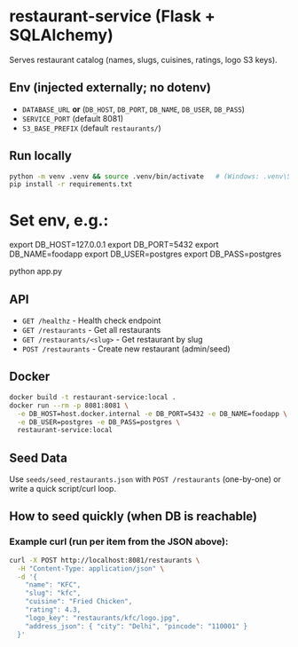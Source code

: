 # restaurant-service (Flask + SQLAlchemy)

Serves restaurant catalog (names, slugs, cuisines, ratings, logo S3 keys).

## Env (injected externally; no dotenv)
- `DATABASE_URL` **or** (`DB_HOST`, `DB_PORT`, `DB_NAME`, `DB_USER`, `DB_PASS`)
- `SERVICE_PORT` (default 8081)
- `S3_BASE_PREFIX` (default `restaurants/`)

## Run locally
```bash
python -m venv .venv && source .venv/bin/activate   # (Windows: .venv\Scripts\activate)
pip install -r requirements.txt
```

# Set env, e.g.:
export DB_HOST=127.0.0.1
export DB_PORT=5432
export DB_NAME=foodapp
export DB_USER=postgres
export DB_PASS=postgres

python app.py

## API

- `GET /healthz` - Health check endpoint
- `GET /restaurants` - Get all restaurants
- `GET /restaurants/<slug>` - Get restaurant by slug
- `POST /restaurants` - Create new restaurant (admin/seed)

## Docker

```bash
docker build -t restaurant-service:local .
docker run --rm -p 8081:8081 \
  -e DB_HOST=host.docker.internal -e DB_PORT=5432 -e DB_NAME=foodapp \
  -e DB_USER=postgres -e DB_PASS=postgres \
  restaurant-service:local
```
## Seed Data
Use `seeds/seed_restaurants.json` with `POST /restaurants` (one-by-one) or write a quick script/curl loop.

## How to seed quickly (when DB is reachable)
### Example curl (run per item from the JSON above):
```bash
curl -X POST http://localhost:8081/restaurants \
  -H "Content-Type: application/json" \
  -d '{
    "name": "KFC",
    "slug": "kfc",
    "cuisine": "Fried Chicken",
    "rating": 4.3,
    "logo_key": "restaurants/kfc/logo.jpg",
    "address_json": { "city": "Delhi", "pincode": "110001" }
  }'
```